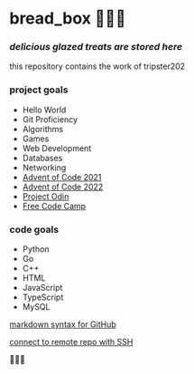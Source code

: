 # bread_box 🍰🍩🧁

### *delicious glazed treats are stored here*

this repository contains the work of tripster202

### project goals
- Hello World
- Git Proficiency
- Algorithms
- Games
- Web Development
- Databases
- Networking
- [Advent of Code 2021](https://adventofcode.com/2021)
- [Advent of Code 2022](https://adventofcode.com/2022)
- [Project Odin](https://www.theodinproject.com)
- [Free Code Camp](https://www.freecodecamp.org)

### code goals
- Python
- Go
- C++
- HTML
- JavaScript
- TypeScript
- MySQL

[markdown syntax for GitHub](https://docs.github.com/en/get-started/writing-on-github/getting-started-with-writing-and-formatting-on-github/basic-writing-and-formatting-syntax)

[connect to remote repo with SSH](https://docs.github.com/en/authentication/connecting-to-github-with-ssh/about-ssh)

🍞🍞🍞
